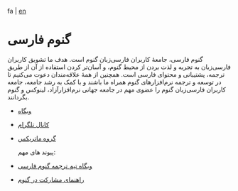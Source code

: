 fa | [en](./README.fa.md)

# گنوم فارسی
گنوم فارسی، جامعهٔ کاربران فارسی‌زبان گنوم است. هدف ما تشویق کاربران فارسی‌زبان به تجربه و لذت بردن از محیط گنوم، و آسان‌تر کردن استفاده از آن از طریق ترجمه، پشتیبانی و محتوای فارسی است. همچنین از همهٔ علاقه‌مندان دعوت می‌کنیم تا در توسعه و ترجمه نرم‌افزارهای گنوم همراه ما باشند و با کمک به رشد جامعه، جامعه کاربران فارسی‌زبان گنوم را عضوی مهم در جامعه‌ جهانی نرم‌افزارآزاد، لینوکس و گنوم بگردانند.

- [وبگاه](https://fa.gnome.org)
- [کانال تلگرام](https://gnome_fa.t.me)
- [گروه ماتریکس](https://matrix.to/#/%23gnome-fa:gnome.org)

  پیوند های مهم:
- [وبگاه تیم ترجمه گنوم فارسی](https://l10n.gnome.org/teams/fa/)
- [راهنمای مشارکت در گنوم](https://fa.gnome.org/contribute/)
